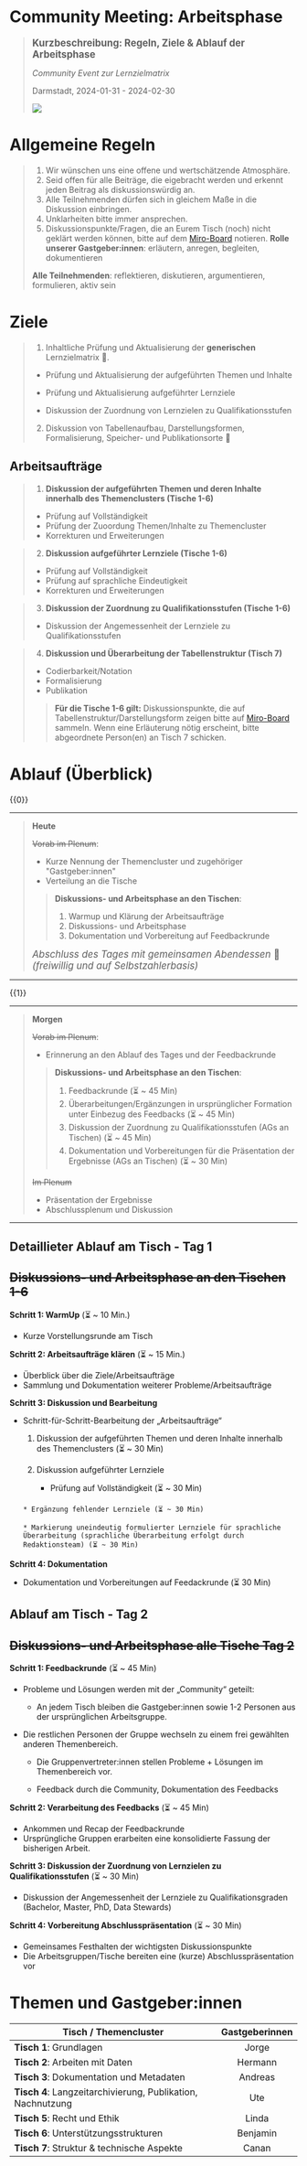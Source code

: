 <!--

author:   Britta
email:    b.petersen@rz.uni-kiel.de
version:  0.0.1
language: de
narrator: Deutsch Female
title: Methode und Ablauf 

comment: Kurzbeschreibung des Ablaufes der Arbeitsphase, Community Event zur Lernzielmatrix FDM, Darmstadt 2024-01-31/2024-02-01

licence: 

logo: images/logos_dalia_dini-nestor.png


@style

.lia-slide__container {
    background-image: url("https://raw.githubusercontent.com/RDM4CAU/LZ4FDM/main/images/fdm-lehre.png");
    background-size: 15%;
    background-repeat: no-repeat;
    background-position: right top;
    opacity: 1;
}

@end

-->

# Community Meeting: Arbeitsphase 

> <big>**Kurzbeschreibung: Regeln, Ziele & Ablauf der Arbeitsphase**</big>
>
> *Community Event zur Lernzielmatrix*
> 
> Darmstadt, 2024-01-31 - 2024-02-30
>
> ![](images/logos_dalia_dini-nestor.png)<!-- width="150px" -->

<div style="page-break-after: always;"></div>

# Allgemeine Regeln

> 1.	Wir wünschen uns eine offene und wertschätzende Atmosphäre.
> 2.	Seid offen für alle Beiträge, die eigebracht werden und erkennt jeden Beitrag als diskussionswürdig an.
> 3.	Alle Teilnehmenden dürfen sich in gleichem Maße in die Diskussion einbringen.
> 4.	Unklarheiten bitte immer ansprechen. 
> 5.	Diskussionspunkte/Fragen, die an Eurem Tisch (noch) nicht geklärt werden können, bitte auf dem [Miro-Board]() notieren.
> **Rolle unserer Gastgeber:innen**: erläutern, anregen, begleiten, dokumentieren
>
> **Alle Teilnehmenden**: reflektieren, diskutieren, argumentieren, formulieren, aktiv sein

<div style="page-break-after: always;"></div>

# Ziele 

> 1. Inhaltliche Prüfung und Aktualisierung der **generischen** Lernzielmatrix 🎯.
>
>   * Prüfung und Aktualisierung der aufgeführten Themen und Inhalte
>
>   * Prüfung und Aktualisierung aufgeführter Lernziele
> 
>   * Diskussion der Zuordnung von Lernzielen zu Qualifikationsstufen
> 
>
> 2. Diskussion von Tabellenaufbau, Darstellungsformen, Formalisierung, Speicher- und Publikationsorte 🎯

## Arbeitsaufträge 
> 1. **Diskussion der aufgeführten Themen und deren Inhalte innerhalb des Themenclusters (Tische 1-6)** 
>
>   * Prüfung auf Vollständigkeit
>   * Prüfung der Zuoordung Themen/Inhalte zu Themencluster
>   * Korrekturen und Erweiterungen  

> 2. **Diskussion aufgeführter Lernziele (Tische 1-6)** 
>
>   * Prüfung auf Vollständigkeit 
>   * Prüfung auf sprachliche Eindeutigkeit 
>   * Korrekturen und Erweiterungen 

> 3. **Diskussion der Zuordnung zu Qualifikationsstufen  (Tische 1-6)** 
>
>   * Diskussion der Angemessenheit der Lernziele zu Qualifikationsstufen

> 4. **Diskussion und Überarbeitung der Tabellenstruktur (Tisch 7)** 
>
>   * Codierbarkeit/Notation
>   * Formalisierung
>   * Publikation
>
> > **Für die Tische 1-6 gilt:** 
> >Diskussionspunkte, die auf Tabellenstruktur/Darstellungsform zeigen bitte auf [Miro-Board]() sammeln. Wenn eine Erläuterung nötig erscheint, bitte abgeordnete Person(en) an Tisch 7 schicken.

<div style="page-break-after: always;"></div>

# Ablauf (Überblick)
{{0}}
********************************************************************************

> **Heute**
>
> ~~Vorab im Plenum~~:
>
> * Kurze Nennung der Themencluster und zugehöriger "Gastgeber:innen" 
> * Verteilung an die Tische 
>
> > **Diskussions- und Arbeitsphase an den Tischen**:
> >
> > 1. Warmup und Klärung der Arbeitsaufträge 
> > 2. Diskussions- und Arbeitsphase 
> > 3. Dokumentation und Vorbereitung auf Feedbackrunde 
>
> <big>*Abschluss des Tages mit gemeinsamen Abendessen* 🥳 *(freiwillig und auf Selbstzahlerbasis)*</big>
********************************************************************************

{{1}}
********************************************************************************

> **Morgen**
>
> ~~Vorab im Plenum~~:
>
> * Erinnerung an den Ablauf des Tages und der Feedbackrunde 
>
> > **Diskussions- und Arbeitsphase an den Tischen**:
> >
> > 1. Feedbackrunde (⏳ ~ 45 Min) 
> > 2. Überarbeitungen/Ergänzungen in ursprünglicher Formation unter Einbezug des Feedbacks (⏳ ~ 45 Min) 
> > 3. Diskussion der Zuordnung zu Qualifikationsstufen (AGs an Tischen) (⏳ ~ 45 Min) 
> > 4. Dokumentation und Vorbereitungen für die Präsentation der Ergebnisse (AGs an Tischen) (⏳ ~ 30 Min) 
>
> ~~Im Plenum~~
>
> * Präsentation der Ergebnisse 
> * Abschlussplenum und Diskussion 

********************************************************************************
<div style="page-break-after: always;"></div>

## Detaillieter Ablauf am Tisch - Tag 1 

~~Diskussions- und Arbeitsphase an den Tischen 1-6~~
---

**Schritt 1: WarmUp** (⏳ ~ 10 Min.)

* Kurze Vorstellungsrunde am Tisch 

**Schritt 2: Arbeitsaufträge klären** (⏳ ~ 15 Min.)

* Überblick über die Ziele/Arbeitsaufträge 
* Sammlung und Dokumentation weiterer Probleme/Arbeitsaufträge

**Schritt 3: Diskussion und Bearbeitung**

* Schritt-für-Schritt-Bearbeitung der „Arbeitsaufträge“

    
    1. Diskussion der aufgeführten Themen und deren Inhalte innerhalb des Themenclusters (⏳ ~ 30 Min)

    2. Diskussion aufgeführter Lernziele 

        * Prüfung auf Vollständigkeit (⏳ ~ 30 Min)

      * Ergänzung fehlender Lernziele (⏳ ~ 30 Min)  

      * Markierung uneindeutig formulierter Lernziele für sprachliche Überarbeitung (sprachliche Überarbeitung erfolgt durch Redaktionsteam) (⏳ ~ 30 Min)

**Schritt 4: Dokumentation**

* Dokumentation und Vorbereitungen auf Feedackrunde (⏳ 30 Min)

## Ablauf am Tisch - Tag 2 

~~Diskussions- und Arbeitsphase alle Tische Tag 2~~
---
**Schritt 1: Feedbackrunde** (⏳ ~ 45 Min)

* Probleme und Lösungen werden mit der „Community“ geteilt:

    * An jedem Tisch bleiben die Gastgeber:innen sowie 1-2 Personen aus der ursprünglichen Arbeitsgruppe.
    
* Die restlichen Personen der Gruppe wechseln zu einem frei gewählten anderen Themenbereich. 

   * Die Gruppenvertreter:innen stellen Probleme + Lösungen im Themenbereich vor.

   * Feedback durch die Community, Dokumentation des Feedbacks

**Schritt 2: Verarbeitung des Feedbacks** (⏳ ~ 45 Min)

* Ankommen und Recap der Feedbackrunde 
* Ursprüngliche Gruppen erarbeiten eine konsolidierte Fassung der bisherigen Arbeit. 

**Schritt 3: Diskussion der Zuordnung von Lernzielen zu Qualifikationsstufen** (⏳ ~ 30 Min)

* Diskussion der Angemessenheit der Lernziele zu Qualifikationsgraden (Bachelor, Master, PhD, Data Stewards)

**Schritt 4: Vorbereitung Abschlusspräsentation** (⏳ ~ 30 Min)

* Gemeinsames Festhalten der wichtigsten Diskussionspunkte
* Die Arbeitsgruppen/Tische bereiten eine (kurze) Abschlusspräsentation vor 

# Themen und Gastgeber:innen

| Tisch / Themencluster | Gastgeberinnen | 
| -------- | :------: | 
| **Tisch 1**: Grundlagen     |   Jorge   | 
| **Tisch 2**: Arbeiten mit Daten     |   Hermann   | 
| **Tisch 3**: Dokumentation und Metadaten     |   Andreas   | 
| **Tisch 4**: Langzeitarchivierung, Publikation, Nachnutzung     |   Ute   | 
| **Tisch 5**: Recht und Ethik     |   Linda   | 
| **Tisch 6**: Unterstützungsstrukturen     |   Benjamin   | 
| **Tisch 7**: Struktur & technische Aspekte     |   Canan   |

<div style="page-break-after: always;"></div>